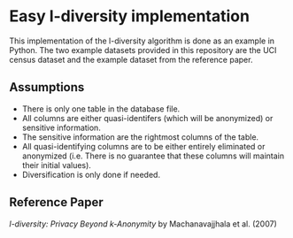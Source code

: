 # Easy l-diversity implementation

This implementation of the l-diversity algorithm is done as an example in Python.
The two example datasets provided in this repository are the UCI census dataset and the example dataset from the reference paper.

## Assumptions

* There is only one table in the database file.
* All columns are either quasi-identifers (which will be anonymized) or sensitive information.
* The sensitive information are the rightmost columns of the table.
* All quasi-identifying columns are to be either entirely eliminated or anonymized (i.e. There is no guarantee that these columns will maintain their initial values).
* Diversification is only done if needed.

## Reference Paper

*l-diversity: Privacy Beyond k-Anonymity* by Machanavajjhala et al. (2007)
